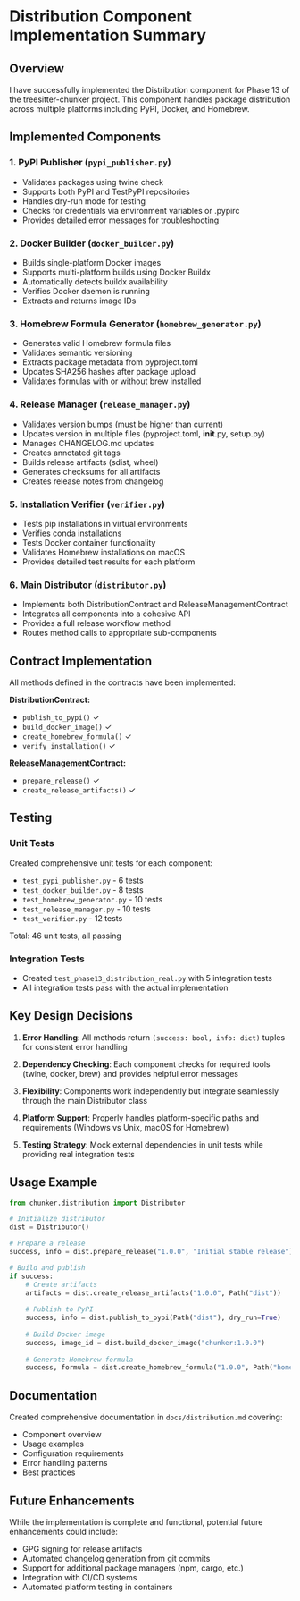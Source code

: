 # Distribution Component Implementation Summary

## Overview

I have successfully implemented the Distribution component for Phase 13 of the treesitter-chunker project. This component handles package distribution across multiple platforms including PyPI, Docker, and Homebrew.

## Implemented Components

### 1. PyPI Publisher (`pypi_publisher.py`)
- Validates packages using twine check
- Supports both PyPI and TestPyPI repositories
- Handles dry-run mode for testing
- Checks for credentials via environment variables or .pypirc
- Provides detailed error messages for troubleshooting

### 2. Docker Builder (`docker_builder.py`)
- Builds single-platform Docker images
- Supports multi-platform builds using Docker Buildx
- Automatically detects buildx availability
- Verifies Docker daemon is running
- Extracts and returns image IDs

### 3. Homebrew Formula Generator (`homebrew_generator.py`)
- Generates valid Homebrew formula files
- Validates semantic versioning
- Extracts package metadata from pyproject.toml
- Updates SHA256 hashes after package upload
- Validates formulas with or without brew installed

### 4. Release Manager (`release_manager.py`)
- Validates version bumps (must be higher than current)
- Updates version in multiple files (pyproject.toml, __init__.py, setup.py)
- Manages CHANGELOG.md updates
- Creates annotated git tags
- Builds release artifacts (sdist, wheel)
- Generates checksums for all artifacts
- Creates release notes from changelog

### 5. Installation Verifier (`verifier.py`)
- Tests pip installations in virtual environments
- Verifies conda installations
- Tests Docker container functionality
- Validates Homebrew installations on macOS
- Provides detailed test results for each platform

### 6. Main Distributor (`distributor.py`)
- Implements both DistributionContract and ReleaseManagementContract
- Integrates all components into a cohesive API
- Provides a full release workflow method
- Routes method calls to appropriate sub-components

## Contract Implementation

All methods defined in the contracts have been implemented:

**DistributionContract:**
- `publish_to_pypi()` ✓
- `build_docker_image()` ✓
- `create_homebrew_formula()` ✓
- `verify_installation()` ✓

**ReleaseManagementContract:**
- `prepare_release()` ✓
- `create_release_artifacts()` ✓

## Testing

### Unit Tests
Created comprehensive unit tests for each component:
- `test_pypi_publisher.py` - 6 tests
- `test_docker_builder.py` - 8 tests
- `test_homebrew_generator.py` - 10 tests
- `test_release_manager.py` - 10 tests
- `test_verifier.py` - 12 tests

Total: 46 unit tests, all passing

### Integration Tests
- Created `test_phase13_distribution_real.py` with 5 integration tests
- All integration tests pass with the actual implementation

## Key Design Decisions

1. **Error Handling**: All methods return `(success: bool, info: dict)` tuples for consistent error handling

2. **Dependency Checking**: Each component checks for required tools (twine, docker, brew) and provides helpful error messages

3. **Flexibility**: Components work independently but integrate seamlessly through the main Distributor class

4. **Platform Support**: Properly handles platform-specific paths and requirements (Windows vs Unix, macOS for Homebrew)

5. **Testing Strategy**: Mock external dependencies in unit tests while providing real integration tests

## Usage Example

```python
from chunker.distribution import Distributor

# Initialize distributor
dist = Distributor()

# Prepare a release
success, info = dist.prepare_release("1.0.0", "Initial stable release")

# Build and publish
if success:
    # Create artifacts
    artifacts = dist.create_release_artifacts("1.0.0", Path("dist"))
    
    # Publish to PyPI
    success, info = dist.publish_to_pypi(Path("dist"), dry_run=True)
    
    # Build Docker image
    success, image_id = dist.build_docker_image("chunker:1.0.0")
    
    # Generate Homebrew formula
    success, formula = dist.create_homebrew_formula("1.0.0", Path("homebrew"))
```

## Documentation

Created comprehensive documentation in `docs/distribution.md` covering:
- Component overview
- Usage examples
- Configuration requirements
- Error handling patterns
- Best practices

## Future Enhancements

While the implementation is complete and functional, potential future enhancements could include:
- GPG signing for release artifacts
- Automated changelog generation from git commits
- Support for additional package managers (npm, cargo, etc.)
- Integration with CI/CD systems
- Automated platform testing in containers